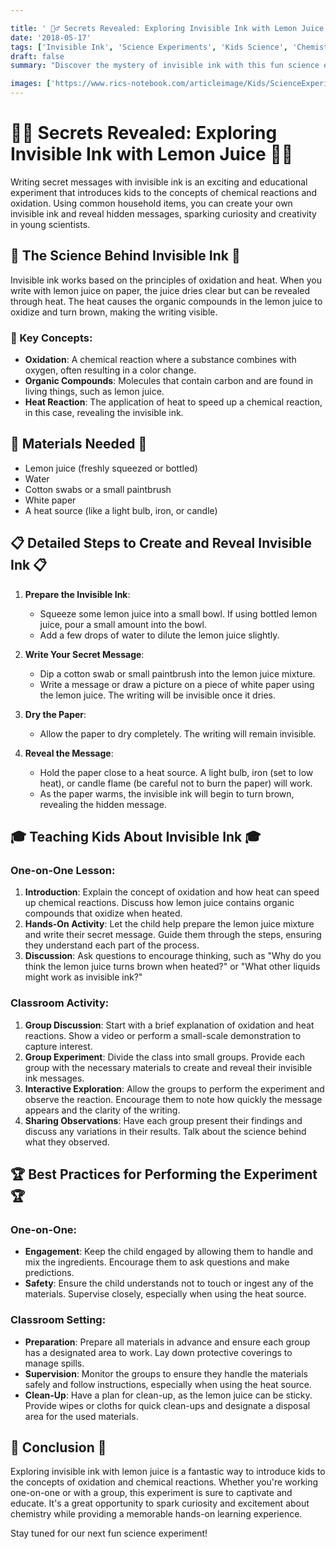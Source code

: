 ```yaml
---

title: ' 🕵️‍♂️ Secrets Revealed: Exploring Invisible Ink with Lemon Juice 🕵️‍♀️'
date: '2018-05-17'
tags: ['Invisible Ink', 'Science Experiments', 'Kids Science', 'Chemistry', 'Fun with Science', 'Secret Messages']
draft: false
summary: "Discover the mystery of invisible ink with this fun science experiment using lemon juice. This blog post explains the science behind invisible ink and provides detailed steps for conducting this experiment with kids, either one-on-one or in a classroom setting."

images: ['https://www.rics-notebook.com/articleimage/Kids/ScienceExperiments/InvisibleInkWithLemonJuice.webp']
---
```


# 🕵️‍♂️ Secrets Revealed: Exploring Invisible Ink with Lemon Juice 🕵️‍♀️

Writing secret messages with invisible ink is an exciting and educational experiment that introduces kids to the concepts of chemical reactions and oxidation. Using common household items, you can create your own invisible ink and reveal hidden messages, sparking curiosity and creativity in young scientists.

## 🔬 The Science Behind Invisible Ink 🔬

Invisible ink works based on the principles of oxidation and heat. When you write with lemon juice on paper, the juice dries clear but can be revealed through heat. The heat causes the organic compounds in the lemon juice to oxidize and turn brown, making the writing visible.

### 🌟 Key Concepts:

- **Oxidation**: A chemical reaction where a substance combines with oxygen, often resulting in a color change.
- **Organic Compounds**: Molecules that contain carbon and are found in living things, such as lemon juice.
- **Heat Reaction**: The application of heat to speed up a chemical reaction, in this case, revealing the invisible ink.

## 🧪 Materials Needed 🧪

- Lemon juice (freshly squeezed or bottled)
- Water
- Cotton swabs or a small paintbrush
- White paper
- A heat source (like a light bulb, iron, or candle)

## 📋 Detailed Steps to Create and Reveal Invisible Ink 📋

1. **Prepare the Invisible Ink**:
   - Squeeze some lemon juice into a small bowl. If using bottled lemon juice, pour a small amount into the bowl.
   - Add a few drops of water to dilute the lemon juice slightly.

2. **Write Your Secret Message**:
   - Dip a cotton swab or small paintbrush into the lemon juice mixture.
   - Write a message or draw a picture on a piece of white paper using the lemon juice. The writing will be invisible once it dries.

3. **Dry the Paper**:
   - Allow the paper to dry completely. The writing will remain invisible.

4. **Reveal the Message**:
   - Hold the paper close to a heat source. A light bulb, iron (set to low heat), or candle flame (be careful not to burn the paper) will work.
   - As the paper warms, the invisible ink will begin to turn brown, revealing the hidden message.

## 🎓 Teaching Kids About Invisible Ink 🎓

### One-on-One Lesson:

1. **Introduction**: Explain the concept of oxidation and how heat can speed up chemical reactions. Discuss how lemon juice contains organic compounds that oxidize when heated.
2. **Hands-On Activity**: Let the child help prepare the lemon juice mixture and write their secret message. Guide them through the steps, ensuring they understand each part of the process.
3. **Discussion**: Ask questions to encourage thinking, such as "Why do you think the lemon juice turns brown when heated?" or "What other liquids might work as invisible ink?"

### Classroom Activity:

1. **Group Discussion**: Start with a brief explanation of oxidation and heat reactions. Show a video or perform a small-scale demonstration to capture interest.
2. **Group Experiment**: Divide the class into small groups. Provide each group with the necessary materials to create and reveal their invisible ink messages.
3. **Interactive Exploration**: Allow the groups to perform the experiment and observe the reaction. Encourage them to note how quickly the message appears and the clarity of the writing.
4. **Sharing Observations**: Have each group present their findings and discuss any variations in their results. Talk about the science behind what they observed.

## 🏆 Best Practices for Performing the Experiment 🏆

### One-on-One:

- **Engagement**: Keep the child engaged by allowing them to handle and mix the ingredients. Encourage them to ask questions and make predictions.
- **Safety**: Ensure the child understands not to touch or ingest any of the materials. Supervise closely, especially when using the heat source.

### Classroom Setting:

- **Preparation**: Prepare all materials in advance and ensure each group has a designated area to work. Lay down protective coverings to manage spills.
- **Supervision**: Monitor the groups to ensure they handle the materials safely and follow instructions, especially when using the heat source.
- **Clean-Up**: Have a plan for clean-up, as the lemon juice can be sticky. Provide wipes or cloths for quick clean-ups and designate a disposal area for the used materials.

## 🌟 Conclusion 🌟

Exploring invisible ink with lemon juice is a fantastic way to introduce kids to the concepts of oxidation and chemical reactions. Whether you're working one-on-one or with a group, this experiment is sure to captivate and educate. It's a great opportunity to spark curiosity and excitement about chemistry while providing a memorable hands-on learning experience.

Stay tuned for our next fun science experiment!

